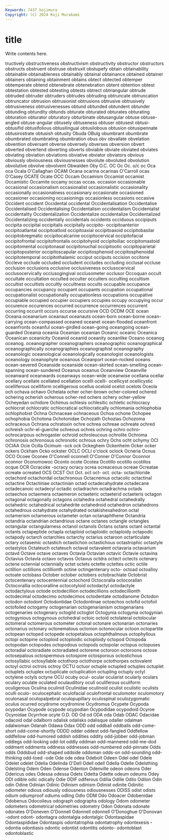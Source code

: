```yaml
---
Keywords: 7437 kojimura
Copyright: (C) 2024 Koji Murakami
---
```


# title

Write contents here.



tructively obstructiveness obstructivism obstructivity obstructor obstructors obstructs obstruent obstruse
obstruxit obstupefy obtain obtainability obtainable obtainableness obtainably obtainal obtainance obtained
obtainer obtainers obtaining obtainment obtains obtect obtected obtemper obtemperate obtend
obtenebrate obtenebration obtent obtention obtest obtestation obtested obtesting obtests obtrect
obtriangular obtrude obtruded obtruder obtruders obtrudes obtruding obtruncate obtruncation obtruncator
obtrusion obtrusionist obtrusions obtrusive obtrusively obtrusiveness obtrusivenesses obtund obtunded obtundent
obtunder obtunding obtundity obtunds obturate obturated obturates obturating obturation obturator
obturatory obturbinate obtusangular obtuse obtuse-angled obtuse-angular obtusely obtuseness obtuser obtusest
obtusi- obtusifid obtusifolious obtusilingual obtusilobous obtusion obtusipennate obtusirostrate obtusish obtusity
Obuda OBulg obumbrant obumbrate obumbrated obumbrating obumbration obus obv obvallate
obvelation obvention obversant obverse obversely obverses obversion obvert obverted obvertend
obverting obverts obviable obviate obviated obviates obviating obviation obviations obviative
obviator obviators obvious obviously obviousness obviousnesses obvolute obvoluted obvolution obvolutive
obvolve obvolvent Obwalden Oby O.C. OC Oc Oc. o/c oc
Oca oca Ocala O'Callaghan OCAM Ocana ocarina ocarinas O'Carroll ocas
O'Casey OCATE Ocate OCC Occam Occamism Occamist occamist Occamistic Occamite
occamy occas occas. occasion occasionable occasional occasionalism occasionalist occasionalistic occasionality
occasionally occasionalness occasionary occasionate occasioned occasioner occasioning occasionings occasionless occasions
occasive Occident occident Occidental occidental Occidentalisation Occidentalise Occidentalised Occidentalising Occidentalism
occidentalism Occidentalist occidentality Occidentalization Occidentalize occidentalize Occidentalized Occidentalizing occidentally occidentals
occidents occiduous occipiputs occipita occipital occipitalis occipitally occipito- occipitoanterior occipitoatlantal
occipitoatloid occipitoaxial occipitoaxoid occipitobasilar occipitobregmatic occipitocalcarine occipitocervical occipitofacial occipitofrontal occipitofrontalis
occipitohyoid occipitoiliac occipitomastoid occipitomental occipitonasal occipitonuchal occipitootic occipitoparietal occipitoposterior occipitoscapular
occipitosphenoid occipitosphenoidal occipitotemporal occipitothalamic occiput occiputs occision occitone Occleve occlude
occluded occludent occludes occluding occlusal occluse occlusion occlusions occlusive occlusiveness
occlusocervical occlusocervically occlusogingival occlusometer occlusor Occoquan occult occultate occultation occulted
occulter occulters occulting occultism occultist occultists occultly occultness occults occupable
occupance occupancies occupancy occupant occupants occupation occupational occupationalist occupationally occupationless
occupations occupative occupiable occupied occupier occupiers occupies occupy occupying occur
occurence occurences occurred occurrence occurrences occurrent occurring occurrit occurs occurse
occursive OCD OCDM OCE ocean Oceana oceanarium oceanaut oceanauts ocean-born
ocean-borne ocean-carrying ocean-compassed oceaned oceanet ocean-flooded oceanfront oceanfronts oceanful ocean-girdled
ocean-going oceangoing ocean-guarded Oceania oceania Oceanian oceanian Oceanic oceanic Oceanica
Oceanican oceanicity Oceanid oceanid oceanity oceanlike Oceano oceanog oceanog. oceanographer
oceanographers oceanographic oceanographical oceanographically oceanographies oceanographist oceanography oceanologic oceanological oceanologically
oceanologist oceanologists oceanology oceanophyte oceanous Oceanport ocean-rocked oceans ocean-severed Oceanside
oceanside ocean-skirted ocean-smelling ocean-spanning ocean-sundered Oceanus oceanus Oceanview Oceanville oceanward
oceanwards oceanways ocean-wide oceanwise ocellana ocellar ocellary ocellate ocellated ocellation
ocelli ocelli- ocellicyst ocellicystic ocelliferous ocelliform ocelligerous ocellus oceloid ocelot
ocelots Oceola och ochava ochavo Ochelata ocher ocher-brown ocher-colored ochered
ochering ocherish ocherous ocher-red ochers ochery ocher-yellow Ocheyedan ochidore Ochimus
ochlesis ochlesitic ochletic ochlocracy ochlocrat ochlocratic ochlocratical ochlocratically ochlomania ochlophobia
ochlophobist Ochna Ochnaceae ochnaceous Ochoa ochone Ochopee ochophobia Ochotona Ochotonidae
Ochozath Ochozias Ochozoma ochraceous Ochrana ochratoxin ochre ochrea ochreae ochreate
ochred ochreish ochr-el-guerche ochreous ochres ochring ochro ochro- ochrocarpous ochrogaster
ochroid ochroleucous ochrolite Ochroma ochronosis ochronosus ochronotic ochrous ochry Ochs
ocht ochymy OCI OCIAA Ocie Ocilla Ocimum -ock ock Ockeghem
Ockenheim Ocker ocker ockers Ockham Ocko ockster OCLC OCLI o'clock
oclock Ocneria Ocnus OCO Ocoee Oconee O'Connell oconnell O'Conner O'Connor
Oconnor oconnor Oconomowoc Oconto ocote Ocotea Ocotillo ocotillo ocotillos ocque
OCR Ocracoke -ocracy ocracy ocrea ocreaceous ocreae Ocreatae ocreate ocreated
OCS OCST Oct Oct. oct oct- oct. octa- octachloride octachord
octachordal octachronous Octacnemus octacolic octactinal octactine Octactiniae octactinian octad octadecahydrate
octadecane octadecanoic octadecyl octadic octadrachm octadrachma octads octaechos octaemera octaemeron
octaeteric octaeterid octaeteris octagon octagonal octagonally octagons octahedra octahedral octahedrally
octahedric octahedrical octahedrite octahedroid octahedron octahedrons octahedrous octahydrate octahydrated octakishexahedron
octal octamerism octamerous octameter octan octanaphthene Octandria octandria octandrian octandrious
octane octanes octangle octangles octangular octangularness octanol octanols Octans octans
octant octantal octants octapeptide octapla octaploid octaploidic octaploidy octapodic octapody
octarch octarchies octarchy octarius octaroon octarticulate octary octasemic octastich octastichon
octastichous octastrophic octastyle octastylos Octateuch octateuch octaval octavalent octavaria octavarium
octavd Octave octave octaves Octavia Octavian octavic Octavie octavina Octavius
Octavla octavo octavos Octavus octdra octect octects octenary octene octennial
octennially octet octets octette octettes octic octile octillion octillions octillionth
octine octingentenary octo- octoad octoalloy octoate octobass October october octobers
octobrachiate Octobrist octocentenary octocentennial octochord Octocoralla octocorallan Octocorallia octocoralline octocotyloid
octodactyl octodactyle octodactylous octode octodecillion octodecillions octodecillionth octodecimal octodecimo octodecimos
octodentate octodianome Octodon octodon octodont Octodontidae Octodontinae octoechos octofid octofoil
octofoiled octogamy octogenarian octogenarianism octogenarians octogenaries octogenary octogild octoglot Octogynia
octogynia octogynian octogynious octogynous octohedral octoic octoid octolateral octolocular octomeral
octomerous octometer octonal octonare octonarian octonaries octonarius octonary octonematous octonion
octonocular octoon octopartite octopean octoped octopede octopetalous octophthalmous octophyllous octopi
octopine octoploid octoploidic octoploidy octopod Octopoda octopodan octopodes octopodous octopods
octopolar octopus octopuses octoradial octoradiate octoradiated octoreme octoroon octoroons octose
octosepalous octospermous octospore octosporous octostichous octosyllabic octosyllable octothorp octothorpe octothorpes
octovalent octoyl octroi octrois octroy OCTU octuor octuple octupled octuples
octuplet octuplets octuplex octuplicate octuplication octupling octuply octyl octylene octyls
octyne OCU ocuby ocul- ocular ocularist ocularly oculars oculary oculate
oculated oculauditory oculi oculiferous oculiform oculigerous Oculina oculinid Oculinidae oculinoid
oculist oculistic oculists oculli oculo- oculocephalic oculofacial oculofrontal oculomotor oculomotory
oculonasal oculopalpebral oculopupillary oculospinal oculozygomatic oculus ocurred ocydrome ocydromine Ocydromus
Ocypete Ocypoda ocypodan Ocypode ocypode ocypodian Ocypodidae ocypodoid Ocyroe Ocyroidae
Ocyrrhoe ocyte O.D. OD Od od ODA oda Odab ODAC
Odacidae odacoid odal odalborn odalisk odalisks odalisque odaller odalman odalwoman
Odanah Odawa Odax ODD odd oddball oddballs odd-come-short odd-come-shortly ODDD
odder oddest odd-fangled Oddfellow oddfellow odd-humored oddish oddities oddity odd-jobber
odd-jobman oddlegs odd-looking odd-lot oddly oddman odd-mannered odd-me-dod oddment oddments
oddness oddnesses odd-numbered odd-pinnate Odds odds Oddsbud odd-shaped oddside oddsman
odds-on odd-sounding odd-thinking odd-toed -ode Ode ode odea Odebolt Odeen
Odel odel Odele Odelet odelet Odelia Odelinda O'Dell Odell odell
Odella Odelle Odelsthing Odelsting Odem Oden Odense Odenton Odenville odeon
odeons Oder Odericus odes Odessa odessa Odets Odetta Odette odeum
odeums Odey ODI odible odic odically Odie ODIF odiferous Odilia
Odille Odilo Odilon Odin odin Odine Odinian Odinic Odinism odinism
Odinist odinite Odinitic odiometer odious odiously odiousness odiousnesses ODISS odist
odists odium odiumproof odiums odling Odlo ODM Odo Odoacer Odobenidae
Odobenus Odocoileus odograph odographs odology Odom odometer odometers odometrical odometries
odometry Odon Odonata odonate odonates O'Doneven O'Donnell Odonnell odonnell O'Donoghue
O'Donovan -odont odont- odontagra odontalgia odontalgic Odontaspidae Odontaspididae Odontaspis odontatrophia
odontatrophy odontexesis -odontia odontiasis odontic odontist odontitis odonto- odontoblast odontoblastic
